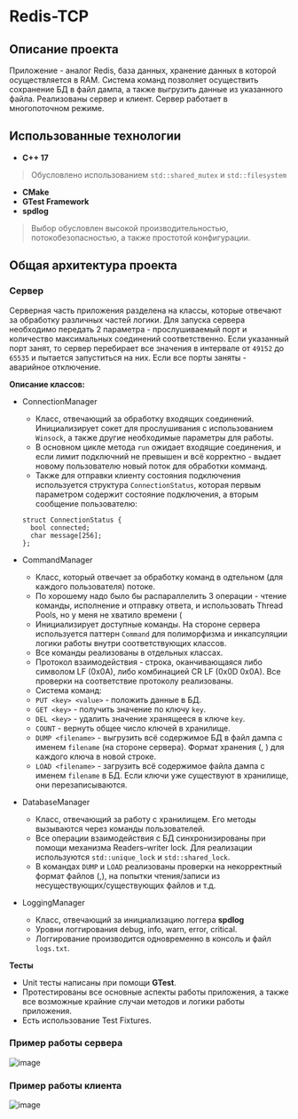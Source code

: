 # Redis-TCP
## Описание проекта
Приложение - аналог Redis, база данных, хранение данных в которой осуществляется в RAM. Система команд позволяет осуществить сохранение БД в файл дампа, а также выгрузить данные из указанного файла. 
Реализованы сервер и клиент. Сервер работает в многопоточном режиме.

## Использованные технологии
* **С++ 17**
> Обусловлено использованием `std::shared_mutex` и `std::filesystem`
* **CMake**
* **GTest Framework**
* **spdlog**
> Выбор обусловлен высокой производительностью, потокобезопасностью, а также простотой конфигурации.

## Общая архитектура проекта
### Сервер
Серверная часть приложения разделена на классы, которые отвечают за обработку различных частей логики.
Для запуска сервера необходимо передать 2 параметра - прослушиваемый порт и количество максимальных соединений соответственно.
Если указанный порт занят, то сервер перебирает все значения в интервале от `49152` до `65535` и пытается запуститься на них.
Если все порты заняты - аварийное отключение.

**Описание классов:**

* ConnectionManager
  - Класс, отвечающий за обработку входящих соединений. Инициализирует сокет для прослушивания с использованием `Winsock`, а также другие необходимые параметры для работы.
  - В основном цикле метода `run` ожидает входящие соединения, и если лимит подключний не превышен и всё корректно - выдает новому пользователю новый поток для обработки комманд.
  - Также для отправки клиенту состояния подключения используется структура `ConnectionStatus`, которая первым параметром содержит состояние подключения, а вторым сообщение пользователю:
  ```
  struct ConnectionStatus {
    bool connected;
    char message[256];
  };
  ```
  
* CommandManager
  - Класс, который отвечает за обработку команд в одтельном (для каждого пользователя) потоке.
  - По хорошему надо было бы распараллелить 3 операции - чтение команды, исполнение и отправку ответа, и использовать Thread Pools, но у меня не хватило времени (
  - Инициализирует доступные команды. На стороне сервера используется паттерн `Command` для полиморфизма и инкапсуляции логики работы внутри соответствующих классов.
  - Все команды реализованы в отдельных классах.
  - Протокол взаимодействия - строка, оканчивающаяся либо символом LF (0x0A), либо комбинацией CR LF (0x0D 0x0A). Все проверки на соответствие протоколу реализованы.
  - Система команд:
   - `PUT <key> <value>` - положить данные в БД.
   - `GET <key>` - получить значение по ключу `key`.
   - `DEL <key>` - удалить значение хранящееся в ключе `key`.
   - `COUNT` - вернуть общее число ключей в хранилище.
   - `DUMP <filename>` - выгрузить всё содержимое БД в файл дампа с именем `filename` (на стороне сервера). Формат хранения (<key>, <value>) для каждого ключа в новой строке.
   - `LOAD <filename>` - загрузить всё содержимое файла дампа c именем `filename` в БД. Если ключи уже существуют в хранилище, они перезаписываются.
    
* DatabaseManager
  - Класс, отвечающий за работу с хранилищем. Его методы вызываются через команды пользователей.
  - Все операции взаимодействия с БД синхронизированы при помощи механизма Readers–writer lock. Для реализации используются `std::unique_lock` и `std::shared_lock`.
  - В командах `DUMP` и `LOAD` реализованы проверки на некорректный формат файлов (<key>,<value>), на попытки чтения/записи из несуществующих/существующих файлов и т.д.
    
* LoggingManager
  - Класс, отвечающий за инициализацию логгера **spdlog**
  - Уровни логгирования debug, info, warn, error, critical.
  - Логгирование производится одновременно в консоль и файл `logs.txt`.
    
**Тесты**
- Unit тесты написаны при помощи **GTest**.
- Протестированы все основные аспекты работы приложения, а также все возможные крайние случаи методов и логики работы приложения.
- Есть использование Test Fixtures.

### Пример работы сервера
![image](https://github.com/tekassh1/Redis-TCP/assets/90504722/32c8bee7-4ee1-4f63-9fd0-0df9b381530f)

### Пример работы клиента
![image](https://github.com/tekassh1/Redis-TCP/assets/90504722/ad7673d3-2797-4cdc-8092-e5483959d80a)


